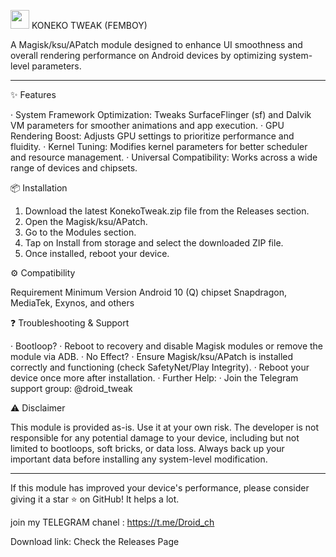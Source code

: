 <img src="content://media/external/downloads/2005" width="30" height="30" /> KONEKO TWEAK (FEMBOY)

A Magisk/ksu/APatch module designed to enhance UI smoothness and overall rendering performance on Android devices by optimizing system-level parameters.

---

✨ Features

· System Framework Optimization: Tweaks SurfaceFlinger (sf) and Dalvik VM parameters for smoother animations and app execution.
· GPU Rendering Boost: Adjusts GPU settings to prioritize performance and fluidity.
· Kernel Tuning: Modifies kernel parameters for better scheduler and resource management.
· Universal Compatibility: Works across a wide range of devices and chipsets.

📦 Installation

1. Download the latest KonekoTweak.zip file from the Releases section.
2. Open the Magisk/ksu/APatch.
3. Go to the Modules section.
4. Tap on Install from storage and select the downloaded ZIP file.
5. Once installed, reboot your device.

⚙️ Compatibility

Requirement Minimum Version
Android 10 (Q)
chipset Snapdragon, MediaTek, Exynos, and others

❓ Troubleshooting & Support

· Bootloop?
  · Reboot to recovery and disable Magisk modules or remove the module via ADB.
· No Effect?
  · Ensure Magisk/ksu/APatch is installed correctly and functioning (check SafetyNet/Play Integrity).
  · Reboot your device once more after installation.
· Further Help:
  · Join the Telegram support group: @droid_tweak

⚠️ Disclaimer

This module is provided as-is. Use it at your own risk. The developer is not responsible for any potential damage to your device, including but not limited to bootloops, soft bricks, or data loss. Always back up your important data before installing any system-level modification.

---

If this module has improved your device's performance, please consider giving it a star ⭐ on GitHub! It helps a lot.

join my TELEGRAM chanel : https://t.me/Droid_ch

Download link: Check the Releases Page
